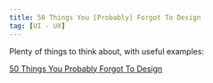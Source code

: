 ```yaml
---
title: 50 Things You [Probably] Forgot To Design
tag: [UI - UX]
---
```

Plenty of things to think about, with useful examples:

[50 Things You Probably Forgot To Design](https://medium.com/ux-power-tools/50-things-you-probably-forgot-to-design-7a288b0ef914)
